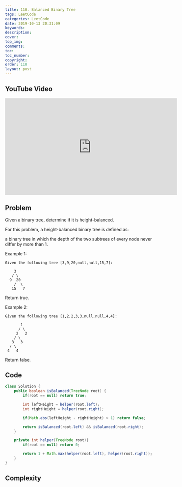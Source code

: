 ```yaml
---
title: 110. Balanced Binary Tree
tags: LeetCode
categories: LeetCode
date: 2019-10-13 20:31:09
keywords:
description:
cover:
top_img:
comments:
toc:
toc_number:
copyright:
order: 110
layout: post
---
```


## YouTube Video

<iframe width="560" height="315" src="https://www.youtube.com/embed/7vRTOS2SMuk" frameborder="0" allow="accelerometer; autoplay; encrypted-media; gyroscope; picture-in-picture" allowfullscreen></iframe>

## Problem

Given a binary tree, determine if it is height-balanced.

For this problem, a height-balanced binary tree is defined as:

a binary tree in which the depth of the two subtrees of every node never differ by more than 1.

Example 1:

```
Given the following tree [3,9,20,null,null,15,7]:

    3
   / \
  9  20
    /  \
   15   7
```

Return true.

Example 2:

```
Given the following tree [1,2,2,3,3,null,null,4,4]:

       1
      / \
     2   2
    / \
   3   3
  / \
 4   4
```

Return false.

## Code

```java
class Solution {
    public boolean isBalanced(TreeNode root) {
        if(root == null) return true;

        int leftHeight = helper(root.left);
        int rightHeight = helper(root.right);

        if(Math.abs(leftHeight - rightHeight) > 1) return false;

        return isBalanced(root.left) && isBalanced(root.right);
    }

    private int helper(TreeNode root){
        if(root == null) return 0;

        return 1 + Math.max(helper(root.left), helper(root.right));
    }
}
```

## Complexity
